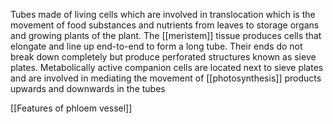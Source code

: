 Tubes made of living cells which are involved in translocation which is the movement of food substances and nutrients from leaves to storage organs and growing plants of the plant. The [[meristem]] tissue produces cells that elongate and line up end-to-end to form a long tube. Their ends do not break down completely but produce perforated structures known as sieve plates. Metabolically active companion cells are located next to sieve plates and are involved in mediating the movement of [[photosynthesis]] products upwards and downwards in the tubes

[[Features of phloem vessel]]